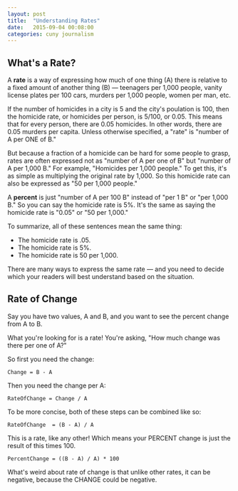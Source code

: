```yaml
---
layout: post
title:  "Understanding Rates"
date:   2015-09-04 00:08:00
categories: cuny journalism
---
```


## What's a Rate?

A **rate** is a way of expressing how much of one thing (A) there is relative to a fixed amount of another thing (B) — teenagers per 1,000 people, vanity license plates per 100 cars, murders per 1,000 people, women per man, etc.

If the number of homicides in a city is 5 and the city's poulation is 100, then the homicide rate, or homicides per person, is 5/100, or 0.05. This means that for every person, there are 0.05 homicides. In other words, there are 0.05 murders per capita. Unless otherwise specified, a "rate" is "number of A per ONE of B."

But because a fraction of a homicide can be hard for some people to grasp, rates are often expressed not as "number of A per one of B" but "number of A per 1,000 B." For example, "Homicides per 1,000 people." To get this, it's as simple as multiplying the original rate by 1,000. So this homicide rate can also be expressed as "50 per 1,000 people."

A **percent** is just "number of A per 100 B" instead of "per 1 B" or "per 1,000 B." So you can say the homicide rate is 5%. It's the same as saying the homicide rate is "0.05" or "50 per 1,000."

To summarize, all of these sentences mean the same thing:

* The homicide rate is .05.
* The homicide rate is 5%.
* The homicide rate is 50 per 1,000.

There are many ways to express the same rate — and you need to decide which your readers will best understand based on the situation.

## Rate of Change

Say you have two values, A and B, and you want to see the percent change from A to B.

What you're looking for is a rate! You're asking, "How much change was there per one of A?"

So first you need the change:

`Change = B - A`

Then you need the change per A:

`RateOfChange = Change / A`

To be more concise, both of these steps can be combined like so:

`RateOfChange  = (B - A) / A`

This is a rate, like any other! Which means your PERCENT change is just the result of this times 100.

`PercentChange = ((B - A) / A) * 100`

What's weird about rate of change is that unlike other rates, it can be negative, because the CHANGE could be negative.
